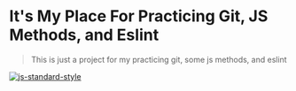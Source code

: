 # It's My Place For Practicing Git, JS Methods, and Eslint

> This is just a project for my practicing git, some js methods, and eslint

[![js-standard-style](https://img.shields.io/badge/code%20style-standard-brightgreen.svg)](http://standardjs.com)
